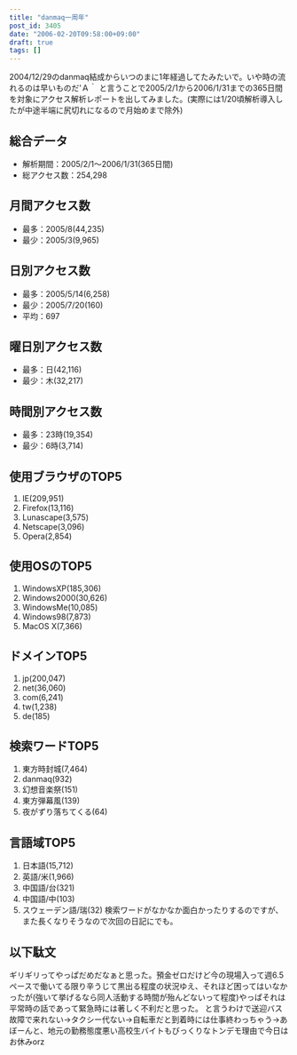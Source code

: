 ```yaml
---
title: "danmaq一周年"
post_id: 3405
date: "2006-02-20T09:58:00+09:00"
draft: true
tags: []
---
```



2004/12/29のdanmaq結成からいつのまに1年経過してたみたいで。いや時の流れるのは早いものだ'Ａ｀ と言うことで2005/2/1から2006/1/31までの365日間を対象にアクセス解析レポートを出してみました。(実際には1/20頃解析導入したが中途半端に尻切れになるので月始めまで除外)
## 総合データ


  * 解析期間：2005/2/1～2006/1/31(365日間)
  * 総アクセス数：254,298
## 月間アクセス数

  * 最多：2005/8(44,235)
  * 最少：2005/3(9,965)
## 日別アクセス数

  * 最多：2005/5/14(6,258)
  * 最少：2005/7/20(160)
  * 平均：697
## 曜日別アクセス数

  * 最多：日(42,116)
  * 最少：木(32,217)
## 時間別アクセス数

  * 最多：23時(19,354)
  * 最少：6時(3,714)
## 使用ブラウザのTOP5

  1. IE(209,951)
  2. Firefox(13,116)
  3. Lunascape(3,575)
  4. Netscape(3,096)
  5. Opera(2,854)
## 使用OSのTOP5

  1. WindowsXP(185,306)
  2. Windows2000(30,626)
  3. WindowsMe(10,085)
  4. Windows98(7,873)
  5. MacOS X(7,366)
## ドメインTOP5

  1. jp(200,047)
  2. net(36,060)
  3. com(6,241)
  4. tw(1,238)
  5. de(185)
## 検索ワードTOP5

  1. 東方時封城(7,464)
  2. danmaq(932)
  3. 幻想音楽祭(151)
  4. 東方弾幕風(139)
  5. 夜がずり落ちてくる(64)
## 言語域TOP5

  1. 日本語(15,712)
  2. 英語/米(1,966)
  3. 中国語/台(321)
  4. 中国語/中(103)
  5. スウェーデン語/瑞(32)
検索ワードがなかなか面白かったりするのですが、また長くなりそうなので次回の日記にでも。
## 以下駄文
ギリギリってやっぱだめだなぁと思った。預金ゼロだけど今の現場入って週6.5ペースで働いてる限り辛うじて黒出る程度の状況ゆえ、それほど困ってはいなかったが(強いて挙げるなら同人活動する時間が殆んどないって程度)やっぱそれは平常時の話であって緊急時には著しく不利だと思った。 と言うわけで送迎バス故障で来れない→タクシー代ない→自転車だと到着時には仕事終わっちゃう→あぼーんと、地元の勤務態度悪い高校生バイトもびっくりなトンデモ理由で今日はお休みorz
